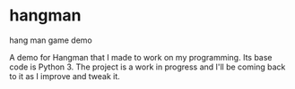 # hangman
hang man game demo

A demo for Hangman that I made to work on my programming. Its base code is Python 3. The project is a work in progress and I'll be coming back to it as I improve and tweak it.
